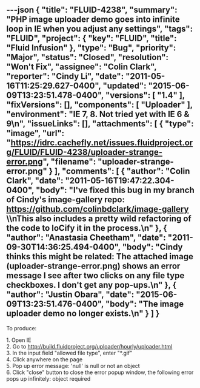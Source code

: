 ---json
{
  "title": "FLUID-4238",
  "summary": "PHP image uploader demo goes into infinite loop in IE when you adjust any settings",
  "tags": "FLUID",
  "project": {
    "key": "FLUID",
    "title": "Fluid Infusion"
  },
  "type": "Bug",
  "priority": "Major",
  "status": "Closed",
  "resolution": "Won't Fix",
  "assignee": "Colin Clark",
  "reporter": "Cindy Li",
  "date": "2011-05-16T11:25:29.627-0400",
  "updated": "2015-06-09T13:23:51.478-0400",
  "versions": [
    "1.4"
  ],
  "fixVersions": [],
  "components": [
    "Uploader"
  ],
  "environment": "IE 7, 8. Not tried yet with IE 6 & 9\n",
  "issueLinks": [],
  "attachments": [
    {
      "type": "image",
      "url": "https://idrc.cachefly.net/issues.fluidproject.org/FLUID/FLUID-4238/uploader-strange-error.png",
      "filename": "uploader-strange-error.png"
    }
  ],
  "comments": [
    {
      "author": "Colin Clark",
      "date": "2011-05-16T19:47:22.304-0400",
      "body": "I've fixed this bug in my branch of Cindy's image-gallery repo: <https://github.com/colinbdclark/image-gallery> \\\nThis also includes a pretty wild refactoring of the code to IoCify it in the process.\n"
    },
    {
      "author": "Anastasia Cheetham",
      "date": "2011-09-30T14:36:25.494-0400",
      "body": "Cindy thinks this might be related: The attached image (uploader-strange-error.png) shows an error message I see after two clicks on any file type checkboxes. I don't get any pop-ups.\n"
    },
    {
      "author": "Justin Obara",
      "date": "2015-06-09T13:23:51.476-0400",
      "body": "The image uploader demo no longer exists.\n"
    }
  ]
}
---
To produce:

1\. Open IE\
2\. Go to <http://build.fluidproject.org/uploader/hourly/uploader.html>\
3\. In the input field "allowed file type", enter "\*.gif"\
4\. Click anywhere on the page\
5\. Pop up error message: 'null' is null or not an object\
6\. Click "close" button to close the error popup window, the following error pops up infinitely: object required

        